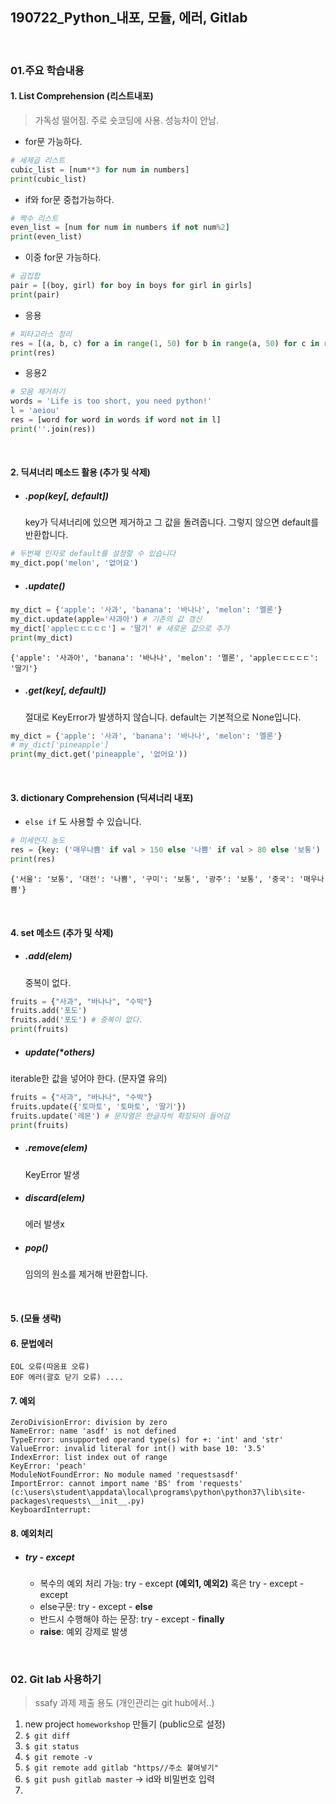 ## 190722_Python_내포, 모듈, 에러, Gitlab

<br>

### 01.주요 학습내용

#### 1. List Comprehension (리스트내포)

> 가독성 떨어짐. 주로 숏코딩에 사용. 성능차이 안남.

- for문 가능하다.

```python
# 세제곱 리스트
cubic_list = [num**3 for num in numbers]
print(cubic_list)
```

- if와 for문 중첩가능하다.

```python
# 짝수 리스트
even_list = [num for num in numbers if not num%2]
print(even_list)
```

- 이중 for문 가능하다.

```python
# 곱집합
pair = [(boy, girl) for boy in boys for girl in girls]
print(pair)
```

- 응용

```python
# 피타고라스 정리
res = [(a, b, c) for a in range(1, 50) for b in range(a, 50) for c in range(b, 50) if a*a + b*b == c*c]
print(res)
```

- 응용2

```python
# 모음 제거하기
words = 'Life is too short, you need python!'
l = 'aeiou'
res = [word for word in words if word not in l]
print(''.join(res))
```

<br>

#### 2. 딕셔너리 메소드 활용 (추가 및 삭제)

- ##### .pop(key[, default])

  key가 딕셔너리에 있으면 제거하고 그 값을 돌려줍니다. 그렇지 않으면 default를 반환합니다.

```python
# 두번째 인자로 default를 설정할 수 있습니다
my_dict.pop('melon', '없어요')
```

- ##### .update()

```python
my_dict = {'apple': '사과', 'banana': '바나나', 'melon': '멜론'}
my_dict.update(apple='사과아') # 기존의 값 갱신
my_dict['appleㄷㄷㄷㄷㄷ'] = '딸기' # 새로운 값으로 추가
print(my_dict)
```

```
{'apple': '사과아', 'banana': '바나나', 'melon': '멜론', 'appleㄷㄷㄷㄷㄷ': '딸기'}
```

- ##### .get(key[, default])

  절대로 KeyError가 발생하지 않습니다. default는 기본적으로 None입니다.

```python
my_dict = {'apple': '사과', 'banana': '바나나', 'melon': '멜론'}
# my_dict['pineapple']
print(my_dict.get('pineapple', '없어요'))
```

<br>

#### 3. dictionary Comprehension  (딕셔너리 내포)

- `else if` 도 사용할 수 있습니다.

```python
# 미세먼지 농도
res = {key: ('매우나쁨' if val > 150 else '나쁨' if val > 80 else '보통') for key, val in dusts.items()}
print(res)
```

```
{'서울': '보통', '대전': '나쁨', '구미': '보통', '광주': '보통', '중국': '매우나쁨'}
```

<br>

#### 4. set 메소드 (추가 및 삭제)

- ##### .add(elem)

  중복이 없다.

```python
fruits = {"사과", "바나나", "수박"}
fruits.add('포도')
fruits.add('포도') # 중복이 없다.
print(fruits)
```

- ##### update(*others)
iterable한 값을 넣어야 한다. (문자열 유의)

```python
fruits = {"사과", "바나나", "수박"}
fruits.update({'토마토', '토마토', '딸기'})
fruits.update('레몬') # 문자열은 한글자씩 확장되어 들어감
print(fruits)
```

- ##### .remove(elem)

  KeyError 발생

- ##### discard(elem)

  에러 발생x

- ##### pop()

  임의의 원소를 제거해 반환합니다.

<br>

#### 5. (모듈 생략)

#### 6. 문법에러

```
EOL 오류(따옴표 오류)
EOF 에러(괄호 닫기 오류) ....
```

#### 7. 예외

```
ZeroDivisionError: division by zero
NameError: name 'asdf' is not defined
TypeError: unsupported operand type(s) for +: 'int' and 'str'
ValueError: invalid literal for int() with base 10: '3.5'
IndexError: list index out of range
KeyError: 'peach'
ModuleNotFoundError: No module named 'requestsasdf'
ImportError: cannot import name 'BS' from 'requests' (c:\users\student\appdata\local\programs\python\python37\lib\site-packages\requests\__init__.py)
KeyboardInterrupt: 
```

#### 8. 예외처리

- ##### try - except

  - 복수의 예외 처리 가능: try - except **(예외1, 예외2)** 혹은 try - except - except
  - else구문: try - except - **else** 
  - 반드시 수행해야 하는 문장: try - except - **finally**
  - **raise**: 예외 강제로 발생


<br>

### 02. Git lab 사용하기

> ssafy 과제 제출 용도 (개인관리는 git hub에서..)

1. new project `homeworkshop` 만들기 (public으로 설정)
2. `$ git diff`
3. `$ git status`
4. `$ git remote -v`
5. `$ git remote add gitlab "https//주소 붙여넣기"`
6. `$ git push gitlab master` -> id와 비밀번호 입력
7. 
